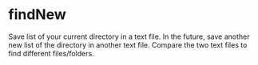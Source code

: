 # findNew
Save list of your current directory in a text file. In the future, save another new list of the directory in another text file. Compare the two text files to find different files/folders.
